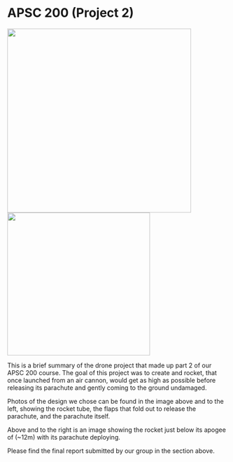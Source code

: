 # APSC 200 (Project 2)

<p float="left">
  <img src="https://github.com/user-attachments/assets/fd7190ec-a961-4173-b2b4-657ef3093a67" width="420" />
  <img src="https://github.com/user-attachments/assets/5181142e-8eec-4573-a4fc-43aeb939185a" width="326" /> 
</p>

This is a brief summary of the drone project that made up part 2 of our APSC 200 course.
The goal of this project was to create and rocket, that once launched from an air cannon, would get as high as possible before releasing its parachute and gently coming to the ground undamaged.

Photos of the design we chose can be found in the image above and to the left, showing the rocket tube, the flaps that fold out to release the parachute, and the parachute itself.  

Above and to the right is an image showing the rocket just below its apogee of (~12m) with its parachute deploying.

Please find the final report submitted by our group in the section above.
